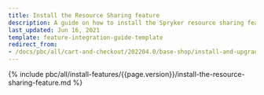 ```yaml
---
title: Install the Resource Sharing feature
description: A guide on how to install the Spryker resource sharing feature within your Spryker projects.
last_updated: Jun 16, 2021
template: feature-integration-guide-template
redirect_from:
- /docs/pbc/all/cart-and-checkout/202204.0/base-shop/install-and-upgrade/install-features/install-the-resource-sharing-feature.html
---
```


{% include pbc/all/install-features/{{page.version}}/install-the-resource-sharing-feature.md %} <!-- To edit, see /_includes/pbc/all/install-features/202311.0/install-the-resource-sharing-feature.md -->
